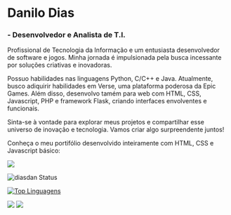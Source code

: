 # Danilo Dias 

### - Desenvolvedor e Analista de T.I. 

Profissional de Tecnologia da Informação e um entusiasta desenvolvedor de software e jogos. Minha jornada é impulsionada pela busca incessante por soluções criativas e inovadoras.

Possuo habilidades nas linguagens Python, C/C++ e Java. Atualmente, busco adiquirir habilidades em Verse, uma plataforma poderosa da Epic Games. 
Além disso, desenvolvo tamém para web com HTML, CSS, Javascript, PHP e framework Flask, criando interfaces envolventes e funcionais.

Sinta-se à vontade para explorar meus projetos e compartilhar esse universo de inovação e tecnologia. Vamos criar algo surpreendente juntos!

Conheça o meu portifólio desenvolvido inteiramente com HTML, CSS e Javascript básico: 

<a href="https://diasdan.github.io/site/index.html" target="_blank"><img src="https://img.shields.io/badge/-Portfolio-lightgrey?style=for-the-badge&logo=github" target="_blank"></a>

![diasdan Status](https://github-readme-stats.vercel.app/api?username=diasdan&&theme=chartreuse-dark&show_icons=true&show_icons=true)

[![Top Linguagens](https://github-readme-stats.vercel.app/api/top-langs/?username=diasdan&layout=compact&theme=chartreuse-dark)](https://github.com/anuraghazra/github-readme-stats)

<a href="https://www.linkedin.com/in/danilo-de-medeiros-dias" target="_blank"><img src="https://img.shields.io/badge/Linkedin-blue?style=for-the-badge&logo=linkedin" target="_blank"></a> <a href="https://diasdan.github.io/site/index.html" target="_blank"><img src="https://img.shields.io/badge/-Portfolio-lightgrey?style=for-the-badge&logo=github" target="_blank"></a>

